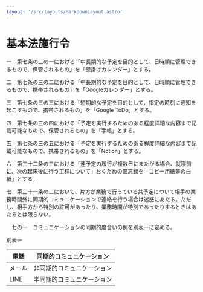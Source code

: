 ```yaml
---
layout: '/src/layouts/MarkdownLayout.astro'
---
```


# 基本法施行令

一　第七条の三の一における「中長期的な予定を目的として、日時順に管理できるもので、保管されるもの」を「壁掛けカレンダー」とする。

二　第七条の三の二における「中長期的な予定を目的として、日時順に管理できるもので、携帯されるもの」を「Googleカレンダー」とする。

三　第七条の三の三における「短期的な予定を目的として、指定の時刻に通知を起こすもので、携帯されるもの」を「Google ToDo」とする。

四　第七条の三の四における「予定を実行するためのある程度詳細な内容まで記載可能なもので、保管されるもの」を「手帳」とする。

五　第七条の三の五における「予定を実行するためのある程度詳細な内容まで記載可能なもので、携帯されるもの」を「Notion」とする。

六　第三十二条の三における「連予定の履行が複数日にまたがる場合、就寝前に、次の起床後に行う工程について」おくための備忘録を「コピー用紙等の白紙」とする。

七　第三十一条の二において、片方が業務で行っている共予定について相手の業務時間外に同期的コミュニケーションで連絡を行う場合は迷惑にあたる。ただし、相手方から特別の許可があったり、業務時間が特別であったりするときはあたるとは限らない。

　七の一　コミュニケーションの同期的度合いの例を別表一に定める。

別表一

| 電話 | 同期的コミュニケーション |
| --- | --- |
| メール | 非同期的コミュニケーション |
| LINE | 半同期的コミュニケーション |